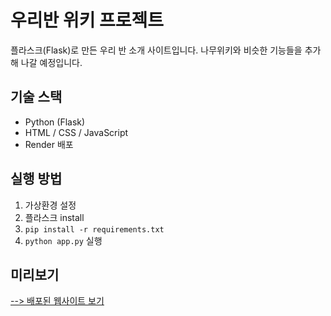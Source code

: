 # 우리반 위키 프로젝트

플라스크(Flask)로 만든 우리 반 소개 사이트입니다.
나무위키와 비슷한 기능들을 추가해 나갈 예정입니다.

## 기술 스택
- Python (Flask)
- HTML / CSS / JavaScript
- Render 배포

## 실행 방법
1. 가상환경 설정
2. 플라스크 install
3. `pip install -r requirements.txt`
4. `python app.py` 실행

## 미리보기
[--> 배포된 웹사이트 보기](https://wiki-project-td13.onrender.com)

